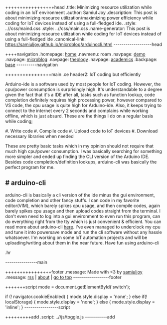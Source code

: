 +++++++++++++++++head
.title: Minimizing resource utilization while coding in an IoT environment
.author: Samiul Joy
.description: This post is about minimizing resource utilization/maximizing power efficiency while coding for IoT devices instead of using a full-fledged ide.
.style: ..//css/maind.css
.style: ..//css/main.css
.name-generator: This post is about minimizing resource utilization while coding for IoT devices instead of using a full-fledged ide
.canonical-link: https://samiuljoy.github.io/microblog/arduinocli.html
-------------------head

++++navigation
.homepage: [home](..//index.html)
.navmenu: roam
.navpage: [demo](..//demo/base.html)
.navpage: [microblog](..//microblog/base.html)
.navpage: [theology](..//theology/base.html)
.navpage: [academics](..//academics/base.html)
.backpage: [base](base.html)
----------navigation

++++++++++++++++main
.ce header2: IoT coding but efficiently

Arduino-ide is a software used by most people for IoT coding. However, the cpu/power consumption is surprisingly high. It's understandable to a degree given the fact that it's a IDE after all, tasks such as function lookup, code completion definitely requires high processing power, however compared to VS code, the cpu usage is quite high for Arduino-ide. Also, it keeps trying to connect to the internet every 2 seconds and complains while working offline, which is just absurd. These are the things I do on a regular basis while coding;

#. Write code
#. Compile code
#. Upload code to IoT devices
#. Download necessary libraries when needed

These are pretty basic tasks which in my opinion should not require that much high cpu/power consumption. I was basically searching for something more simpler and ended up finding the CLI version of the Arduino IDE. Besides code completion/definition lookups, arduino-cli was basically the perfect program for me.

## # arduino-cli

arduino-cli is basically a cli version of the ide minus the gui environment, code completion and other fancy stuffs. I can code in my favorite editor(VIM), which barely spikes cpu usage, and then compile codes, again barely spikes cpu usage and then upload codes straight from the terminal. I don't even need to log into a gui environment to even run this program, can do everything right from the tty which is just convenient & efficient. You can read more about arduino-cli [here](https://arduino.github.io/arduino-cli). I've even managed to underclock my cpu and tune it into powersave mode and run the cli software without any hassle whatsoever. I'm working on some IoT automation projects and will be uploading/writing about them in the near future. Have fun using arduino-cli

.hr

----------------main

++++++++++++++++footer
.message: Made with <3 by [samiuljoy](https://github.com/samiuljoy)
.message: [rss](/rss.xml) | [about](/about.html) | [go to top](#)
------------------footer

+++++++script
mode = document.getElementById('switch');

if (! navigator.cookieEnabled) {
	mode.style.display = 'none';
}
else if(! localStorage) {
	mode.style.display = 'none';
}
else {
	mode.style.display = 'inline';
}
-----------------script

+++++++++add
.script: ..//js/toggle.js
-----------add

